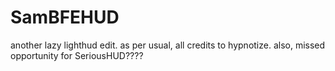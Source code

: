 # SamBFEHUD

another lazy lighthud edit. as per usual, all credits to hypnotize. also, missed opportunity for SeriousHUD????